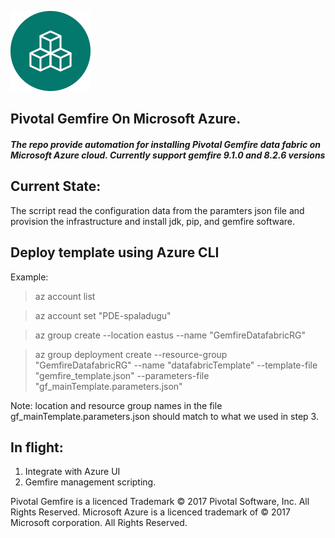 
![alt text](https://github.com/Pivotal-Data-Engineering/gemfire-azure/blob/master/icon_gemfire1.png "Logo") 
## Pivotal Gemfire On Microsoft Azure.
      
##### The repo provide automation for installing Pivotal Gemfire data fabric on Microsoft Azure cloud. Currently support gemfire 9.1.0 and 8.2.6 versions

## Current State:
The scrript read the configuration data from the paramters json file and provision the infrastructure and install jdk, pip, and gemfire software. 

## Deploy template using Azure CLI

Example:


> az account list

> az account set "PDE-spaladugu"

> az group create --location eastus --name "GemfireDatafabricRG"

> az group deployment create --resource-group "GemfireDatafabricRG" --name "datafabricTemplate" --template-file "gemfire_template.json" --parameters-file "gf_mainTemplate.parameters.json"

Note: location and resource group names in the file gf_mainTemplate.parameters.json should match to what we used in step 3.



## In flight:
1. Integrate with Azure UI
2. Gemfire management scripting.






  Pivotal Gemfire is a licenced Trademark © 2017 Pivotal Software, Inc. All Rights Reserved.
  Microsoft Azure is a licenced trademark of © 2017 Microsoft corporation. All Rights Reserved.

